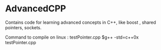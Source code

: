 # AdvancedCPP
Contains code for learning advanced concepts in C++, like boost , shared pointers, sockets.

Command to compile on linux : 
testPointer.cpp
$g++ -std=c++0x testPointer.cpp
